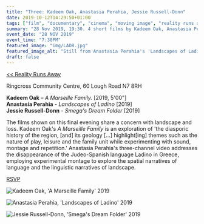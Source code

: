 ```yaml
---
title: "Three: Kadeem Oak, Anastasia Perahia, Jessie Russell-Donn"
date: 2019-10-12T14:29:50+01:00
tags: ["film", "documentary", "cinema", "moving image", "reality runs away"]
summary: "28 Nov 2019, 19:30. 4 short films by Kadeem Oak, Anastasia Perahia and Jessie Russell-Donn sharing a concern with landscape and loss."
event_date: "28 NOV 2019"
event_time: "7:30PM"
featured_image: "img/LAD8.jpg"
featured_image_alt: "Still from Anastasia Perahia's 'Landscapes of Ladino' (2019)"
draft: false
---
```


[<< Reality Runs Away](/projects/reality-runs-away)

Ringcross Community Centre, 60 Lough Road N7 8RH

**Kadeem Oak** – _A Marseille Family._ [2019, 5'00"]<br/>
**Anastasia Perahia** - _Landscapes of Ladino_ [2019]<br/>
**Jessie Russell-Donn** - _Smega's Dream Folder_ [2019]

The films shown on this final evening share a concern with landscape and loss. Kadeem Oak's _A Marseille Family_ is an exploration of 'the diasporic history of the region, [and] its geology [...] highlight[ing] themes such as the nature of play, leisure and the family unit while experimenting with sound, montage and repetition.' Anastasia Perahia's three-channel video addresses the disappearance of the Judeo-Spanish language Ladino in Greece, employing experimental montage to explore the spatial narratives of language and the linguistic narratives of landscape.

<a href="https://www.eventbrite.co.uk/e/film-reality-runs-away-the-limits-of-documentary-tickets-76776728261" target="blank">RSVP</a>

![Kadeem Oak, 'A Marseille Family' 2019](/projects/reality-runs-away/img/MF1.png)

![Anastasia Perahia, 'Landscapes of Ladino' 2019](/projects/reality-runs-away/img/LAD1.jpg)

![Jessie Russell-Donn, 'Smega's Dream Folder' 2019](/projects/reality-runs-away/img/SDF1.png)
